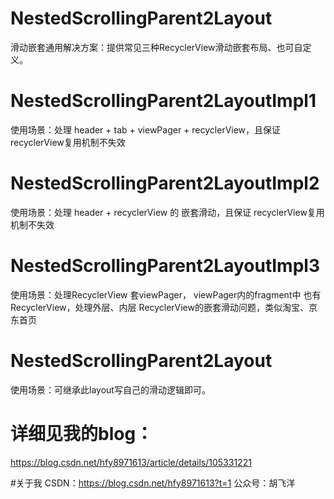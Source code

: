 # NestedScrollingParent2Layout
滑动嵌套通用解决方案：提供常见三种RecyclerView滑动嵌套布局、也可自定义。

# NestedScrollingParent2LayoutImpl1
使用场景：处理 header + tab + viewPager + recyclerView，且保证 recyclerView复用机制不失效

# NestedScrollingParent2LayoutImpl2
使用场景：处理 header + recyclerView 的 嵌套滑动，且保证 recyclerView复用机制不失效

# NestedScrollingParent2LayoutImpl3
使用场景：处理RecyclerView 套viewPager， viewPager内的fragment中 也有RecyclerView，处理外层、内层 RecyclerView的嵌套滑动问题，类似淘宝、京东首页

# NestedScrollingParent2Layout
使用场景：可继承此layout写自己的滑动逻辑即可。

# 详细见我的blog：
https://blog.csdn.net/hfy8971613/article/details/105331221

#关于我
CSDN：https://blog.csdn.net/hfy8971613?t=1
公众号：胡飞洋
